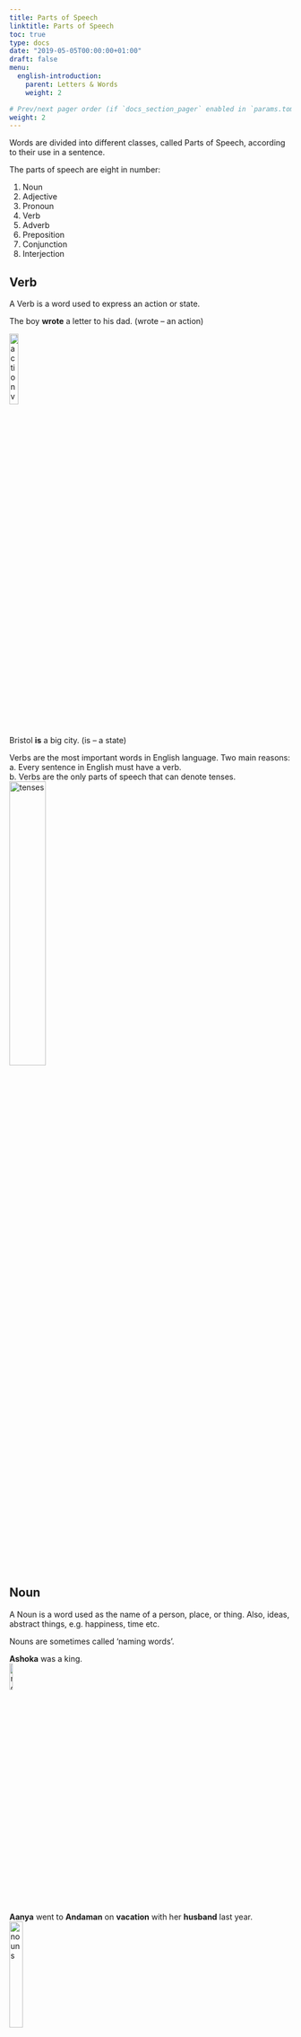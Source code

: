 ```yaml
---
title: Parts of Speech
linktitle: Parts of Speech
toc: true
type: docs
date: "2019-05-05T00:00:00+01:00"
draft: false
menu:
  english-introduction:
    parent: Letters & Words
    weight: 2

# Prev/next pager order (if `docs_section_pager` enabled in `params.toml`)
weight: 2
---
```


Words are divided into different classes, called Parts of Speech, according to their use in a sentence. 

The parts of speech are eight in number:
1. Noun        
2. Adjective        
3. Pronoun
4. Verb
5. Adverb   
6. Preposition      
7. Conjunction     
8. Interjection

## Verb

A Verb is a word used to express an action or state. 

The boy <b>wrote</b> a letter to his dad. (wrote – an action) 

<img src="../../../media/english-introduction/action-verb.png" alt="action verb" style="width:18%;height:18%;">

Bristol <b>is</b> a big city.  (is – a state)

Verbs are the most important words in English language. Two main reasons: <br>
a. Every sentence in English must have a verb. <br>
b. Verbs are the only parts of speech that can denote tenses.   
<img src="../../../media/english-introduction/tenses.png" alt="tenses" style="width:36%;height:36%;">

## Noun

A Noun is a word used as the name of a person, place, or thing. Also, ideas, abstract things, e.g. happiness, time etc.

Nouns are sometimes called ‘naming words’.

<b>Ashoka</b> was a king.  
<img src="../../../media/english-introduction/noun-king.png" alt="noun king" style="width:11%;height:11%;">

<b>Aanya</b> went to <b>Andaman</b> on <b>vacation</b> with her <b>husband</b> last year.
<img src="../../../media/english-introduction/nouns.png" alt="nouns" style="width:22%;height:22%;">

## Pronoun

A Pronoun is a word used instead of a noun. It replaces a noun. 

Mragank is absent, because <b>Mragank</b> is ill. (sounds odd)<br>
Mragank is absent, because <b>he</b> is ill. (he - Subject pronoun) 

The cards are where you left <b>the cards</b>. (sounds odd)<br>
The cards are where you left <b>them</b>. (them - Object pronoun) 

* Subject pronouns – Used to replace a noun in subject positions
I, you, we, they, he, she, it

* Object pronouns – Used to replace a noun in object positions
me, you, us, them, him, her, it

## Adjective

An Adjective is a word used to add something to the meaning of a noun or pronoun.

Adjectives are sometimes called ‘describing words’.

Ashoka was a king.  <br>
Ashoka was a <b>great</b> king.  

He is a boy. <br>
He is a <b>brave</b> boy. 

There are boys in this club. <br>
There are <b>forty</b> boys in this club. 

## Adverb

An Adverb is a word used to add something to the meaning of a verb, an adjective, or another adverb. They answer the questions Where, When, How, Why.

The boy wrote a letter to her dad. <br>
The boy <b>quickly</b> wrote a letter to her dad. (wrote – verb; How? - quickly, an adverb modifying the verb wrote) 

He is a brave boy. <br>
He is a <b>very</b> brave boy. (brave - adjective; very - adverb modifying the adjective brave) 

She pronounced the word. <br>
She pronounced the word <b>correctly</b>. (pronounced – verb; correctly - adverb modifying the verb pronounced) <br>
She pronounced the word <b>quite</b> correctly. (quite - adverb modifying the adverb correctly) 

* They may even add meaning to a whole sentence. 

We went on a walk.<br>
<b>Yesterday evening</b>, we went on a walk. (went – verb; When? - Yesterday evening)
<img src="../../../media/english-introduction/adverb.png" alt="adverb" style="width:11%;height:11%;">

They missed the bus and were late to their own party!<br>
<b>Unfortunately</b>, they missed the bus and were late to their own party! (Unfortunately - adverb)

So both adjectives and adverbs add something to the meaning, i.e. they give some extra information. 

## Preposition

A Preposition is a word used with a noun or a pronoun to show how the person or thing denoted by the noun or pronoun stands in relation to something else. 

* Prepositions can add idea of time, place and movement to noun/pronoun.

There is a butterfly <b>in</b> the garden. (in – Place - Where?) 
<img src="../../../media/english-introduction/preposition.png" alt="preposition" style="width:11%;height:11%;">

I'll see you <b>at</b> the office <b>on</b> Tuesday. (at – Place - Where? ; on – Time - When?)

The driver moved <b>towards</b> the door. (towards - Movement) 

* Prepositions can connect other words to a noun/pronoun

It depends <b>on</b> the cost. (here the preposition ‘on’ links the noun ‘the cost’ with the verb ‘depends’)

## Conjunction

A Conjunction is a word used to join words, phrases, clauses or sentences. 

Conjunctions are sometimes called ‘joining words’.

Mragank <b>and</b> Anand are cousins. 

I ran fast. I missed the bus. <br>
I ran fast, <b>but</b> missed the bus. 
<img src="../../../media/english-introduction/conjunction.png" alt="conjunction" style="width:18%;height:18%;">

## Interjection

An Interjection is a word which expresses some sudden emotion. 

They don’t have any real meaning. 

<b>Alas!</b> She is dead. 

<b>Wow!</b> What a sight. 
<img src="../../../media/english-introduction/interjection.png" alt="interjection" style="width:11%;height:11%;">

Interjections are used more commonly in speech and less in writing.

In writing they are often followed by an exclamation point. 

